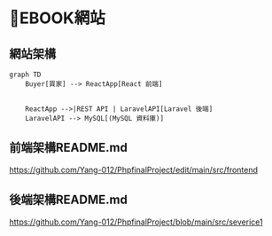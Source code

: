 # 📖EBOOK網站

## 網站架構
```mermaid
graph TD
    Buyer[買家] --> ReactApp[React 前端]
    

    ReactApp -->|REST API | LaravelAPI[Laravel 後端]
    LaravelAPI --> MySQL[(MySQL 資料庫)]
```
## 前端架構README.md<br>
https://github.com/Yang-012/PhpfinalProject/edit/main/src/frontend
## 後端架構README.md<br>
https://github.com/Yang-012/PhpfinalProject/blob/main/src/severice1
